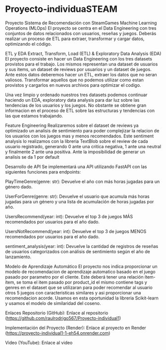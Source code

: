 # Proyecto-individuaSTEAM 
Proyecto Sistema de Recomendación con SteamGames
Machine Learning Operations (MLOps)
El proyecto se centra en el Data Engineering con tres conjuntos de datos relacionados con usuarios, reseñas y juegos. Deberás realizar un proceso de ETL para extraer, transformar y cargar datos, optimizando el código.

ETL y EDA
Extract, Transform, Load (ETL) & Exploratory Data Analysis (EDA)
El proyecto consiste en hacer un Data Engineering con los tres datasets provistos para el trabajo. Los mismos representan una dataset de usuarios y sus items, un dataset de reviews por usuarios y un dataset de juegos. Ante estos datos deberemos hacer un ETL, extraer los datos que no seran valiosos. Transformar aquellos que no podemos utilizar como estan provistos y cargarlos en nuevos archivos para optimizar el codigo.

Una vez limpio y ordenado nuestros tres datasets podemos continuar haciendo un EDA, exploratory data analysis para dar luz sobre las tendencias de los usuarios y los juegos. No obstante se obtiene gran informacion en el proceso de ETL sobre las estructuras y tendencias con las que estamos trabajando.

Feature Engineering
Realizaremos sobre el dataset de reviews ya optimizado un analisis de sentimiento para poder complejizar la relacion de los usuarios con los juegos mas y menos recomendados. Este sentiment analysis lo realizamos con la libreria TextBlob sobre el review de cada usuario registrado, generando 0 ante una critica negativa, 1 ante una neutral y finalmente 2 ante una positiva. Ante la imposibilidad de generar un analisis se da 1 por default

Desarrollo de API
Se implementará una API utilizando FastAPI con las siguientes funciones para endpoints:

PlayTimeGenre(genre: str): Devuelve el año con más horas jugadas para un género dado.

UserForGenre(genre: str): Devuelve el usuario que acumula más horas jugadas para un género y una lista de acumulación de horas jugadas por año.

UsersRecommend(year: int): Devuelve el top 3 de juegos MÁS recomendados por usuarios para el año dado.

UsersNotRecommend(year: int): Devuelve el top 3 de juegos MENOS recomendados por usuarios para el año dado.

sentiment_analysis(year: int): Devuelve la cantidad de registros de reseñas de usuarios categorizados con análisis de sentimiento según el año de lanzamiento.

Modelo de Aprendizaje Automático
El proyecto nos indica proporcionar un modelo de recomendacion de aprendizaje automatico basado en el juego pasado por parametro por el cliente. Este deberá tener una relación ítem-ítem, se toma el item pasado por product_id el mismo contiene tags y genres en el dataset que se utilizaran para poder recomendar al usuario otros 5 juegos con caracteristicas similares y asi proporcionar una recomendacion acorde. Usamos en esta oportunidad la libreria Scikit-learn y usamos el modelo de similaridad del coseno.

Enlaces
Repositorio (GitHub): Enlace al repositorio (https://github.com/raulrodrigo567/Proyecto-individual1)

Implementación del Proyecto (Render): Enlace al proyecto en Render (https://proyecto-individual1-1-eh54.onrender.com)

Video (YouTube): Enlace al video
